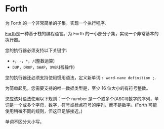 # Forth

为 Forth 的一个非常简单的子集，实现一个执行程序.

[Forth](https://en.wikipedia.org/wiki/Forth_%28programming_language%29)是一种基于栈的编程语言。为 Forth 的一小部分子集，实现一个非常基本的执行器。

您的执行器必须支持以下关键字:

- `+`，`-`，`*`，`/`(整数运算)
- `DUP`，`DROP`，`SWAP`，`OVER`(栈操作)

您的执行器还必须支持使用惯用语法，定义新单词:`: word-name definition ;`.

为简单起见，您需要支持的唯一数据类型是，至少 16 位大小的有符号整数。

您应该对语法使用以下规则：一个 number 是一个或多个(ASCII)数字的序列，单词是一个或多个字母，数字，符号或标点符号的序列，而不是数字。(Forth 可能使用稍微不同的规则，但这已足够接近。)

单词不区分大小写。

[help-page]: https://exercism.io/tracks/rust/learning
[modules]: https://doc.rust-lang.org/book/ch07-00-modules.html
[cargo]: https://doc.rust-lang.org/book/ch14-00-more-about-cargo.html
[rust-tests]: https://doc.rust-lang.org/book/ch11-02-running-tests.html

